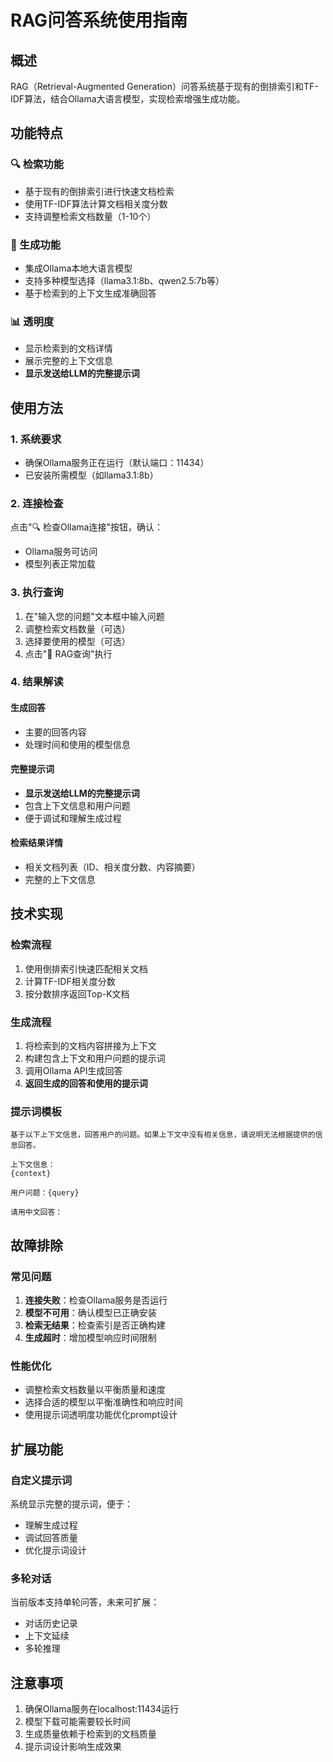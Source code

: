 # RAG问答系统使用指南

## 概述

RAG（Retrieval-Augmented Generation）问答系统基于现有的倒排索引和TF-IDF算法，结合Ollama大语言模型，实现检索增强生成功能。

## 功能特点

### 🔍 检索功能
- 基于现有的倒排索引进行快速文档检索
- 使用TF-IDF算法计算文档相关度分数
- 支持调整检索文档数量（1-10个）

### 🤖 生成功能
- 集成Ollama本地大语言模型
- 支持多种模型选择（llama3.1:8b、qwen2.5:7b等）
- 基于检索到的上下文生成准确回答

### 📊 透明度
- 显示检索到的文档详情
- 展示完整的上下文信息
- **显示发送给LLM的完整提示词**

## 使用方法

### 1. 系统要求
- 确保Ollama服务正在运行（默认端口：11434）
- 已安装所需模型（如llama3.1:8b）

### 2. 连接检查
点击"🔍 检查Ollama连接"按钮，确认：
- Ollama服务可访问
- 模型列表正常加载

### 3. 执行查询
1. 在"输入您的问题"文本框中输入问题
2. 调整检索文档数量（可选）
3. 选择要使用的模型（可选）
4. 点击"🚀 RAG查询"执行

### 4. 结果解读

#### 生成回答
- 主要的回答内容
- 处理时间和使用的模型信息

#### 完整提示词
- **显示发送给LLM的完整提示词**
- 包含上下文信息和用户问题
- 便于调试和理解生成过程

#### 检索结果详情
- 相关文档列表（ID、相关度分数、内容摘要）
- 完整的上下文信息

## 技术实现

### 检索流程
1. 使用倒排索引快速匹配相关文档
2. 计算TF-IDF相关度分数
3. 按分数排序返回Top-K文档

### 生成流程
1. 将检索到的文档内容拼接为上下文
2. 构建包含上下文和用户问题的提示词
3. 调用Ollama API生成回答
4. **返回生成的回答和使用的提示词**

### 提示词模板
```
基于以下上下文信息，回答用户的问题。如果上下文中没有相关信息，请说明无法根据提供的信息回答。

上下文信息：
{context}

用户问题：{query}

请用中文回答：
```

## 故障排除

### 常见问题
1. **连接失败**：检查Ollama服务是否运行
2. **模型不可用**：确认模型已正确安装
3. **检索无结果**：检查索引是否正确构建
4. **生成超时**：增加模型响应时间限制

### 性能优化
- 调整检索文档数量以平衡质量和速度
- 选择合适的模型以平衡准确性和响应时间
- 使用提示词透明度功能优化prompt设计

## 扩展功能

### 自定义提示词
系统显示完整的提示词，便于：
- 理解生成过程
- 调试回答质量
- 优化提示词设计

### 多轮对话
当前版本支持单轮问答，未来可扩展：
- 对话历史记录
- 上下文延续
- 多轮推理

## 注意事项

1. 确保Ollama服务在localhost:11434运行
2. 模型下载可能需要较长时间
3. 生成质量依赖于检索到的文档质量
4. 提示词设计影响生成效果 